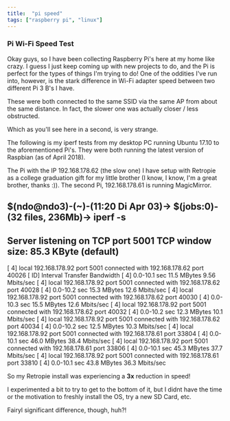```yaml
---
title:  "pi speed"
tags: ["raspberry pi", "linux"]
---
```


### Pi Wi-Fi Speed Test

Okay guys, so I have been collecting Raspberry Pi's here at my home
like crazy. I guess I just keep coming up with new projects to do,
and the Pi is perfect for the types of things I'm trying to do!
One of the oddities I've run into, however, is the stark difference
in Wi-Fi adapter speed between two different Pi 3 B's I have.

These were both connected to the same SSID via the same AP from about
 the same distance. In fact, the slower one was actually closer /
 less obstructed.

 Which as you'll see here in a second, is very strange.

 The following is my iperf tests from my desktop PC running
  Ubuntu 17.10 to the aforementioned Pi's. They were both running
the latest version of Raspbian (as of April 2018).

The Pi with the IP 192.168.178.62 (the slow one) I have setup with
Retropie as a college graduation gift for my little brother
(I know, I know, I'm a great brother, thanks :)). The second Pi,
192.168.178.61 is running MagicMirror.  

  
$(ndo@ndo3)-(~)-(11:20  Di Apr 03)->
$(jobs:0)-(32 files, 236Mb)-> iperf -s
------------------------------------------------------------
Server listening on TCP port 5001
TCP window size: 85.3 KByte (default)
------------------------------------------------------------
[  4] local 192.168.178.92 port 5001 connected with 192.168.178.62 port 40026
[ ID] Interval       Transfer     Bandwidth
[  4]  0.0-10.1 sec  11.5 MBytes  9.56 Mbits/sec
[  4] local 192.168.178.92 port 5001 connected with 192.168.178.62 port 40028
[  4]  0.0-10.2 sec  15.3 MBytes  12.6 Mbits/sec
[  4] local 192.168.178.92 port 5001 connected with 192.168.178.62 port 40030
[  4]  0.0-10.3 sec  15.5 MBytes  12.6 Mbits/sec
[  4] local 192.168.178.92 port 5001 connected with 192.168.178.62 port 40032
[  4]  0.0-10.2 sec  12.3 MBytes  10.1 Mbits/sec
[  4] local 192.168.178.92 port 5001 connected with 192.168.178.62 port 40034
[  4]  0.0-10.2 sec  12.5 MBytes  10.3 Mbits/sec
[  4] local 192.168.178.92 port 5001 connected with 192.168.178.61 port 33804
[  4]  0.0-10.1 sec  46.0 MBytes  38.4 Mbits/sec
[  4] local 192.168.178.92 port 5001 connected with 192.168.178.61 port 33806
[  4]  0.0-10.1 sec  45.3 MBytes  37.7 Mbits/sec
[  4] local 192.168.178.92 port 5001 connected with 192.168.178.61 port 33810
[  4]  0.0-10.1 sec  43.8 MBytes  36.3 Mbits/sec

 

So my Retropie install was experiencing a **3x** reduction in speed!

I experimented a bit to try to get to the bottom of it, but I didnt have the
time or the motivation to freshly install the OS, try a new SD Card, etc.

Fairyl significant difference, though, huh?!
